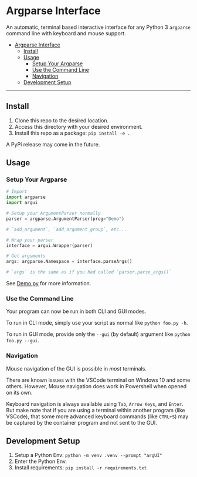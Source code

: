 # Argparse Interface

An automatic, terminal based interactive interface for any Python 3 `argparse` command line with keyboard and mouse support.

- [Argparse Interface](#argparse-interface)
  - [Install](#install)
  - [Usage](#usage)
    - [Setup Your Argparse](#setup-your-argparse)
    - [Use the Command Line](#use-the-command-line)
    - [Navigation](#navigation)
  - [Development Setup](#development-setup)

---

## Install

1. Clone this repo to the desired location.
1. Access this directory with your desired environment.
1. Install this repo as a package: `pip install -e .`

A PyPi release may come in the future.

## Usage

### Setup Your Argparse

```python
# Import
import argparse
import argui

# Setup your ArgumentParser normally
parser = argparse.ArgumentParser(prog="Demo")

# `add_argument`, `add_argument_group`, etc...

# Wrap your parser
interface = argui.Wrapper(parser)

# Get arguments
args: argparse.Namespace = interface.parseArgs()

# `args` is the same as if you had called `parser.parse_args()`
```

See [Demo.py](./argui/Demo.py) for more information.

### Use the Command Line

Your program can now be run in both CLI and GUI modes.

To run in CLI mode, simply use your script as normal like `python foo.py -h`.

To run in GUI mode, provide only the `--gui` (by default) argument like `python foo.py --gui`.

### Navigation

Mouse navigation of the GUI is possible in _most_ terminals.

There are known issues with the VSCode terminal on Windows 10 and some others.
However, Mouse navigation does work in Powershell when opened on its own.

Keyboard navigation is always available using `Tab`, `Arrow Keys`, and `Enter`.
But make note that if you are using a terminal within another program (like VSCode), that some more advanced keyboard commands (like `CTRL+S`) may be captured by the container program and not sent to the GUI.

## Development Setup

1. Setup a Python Env: `python -m venv .venv --prompt "argUI"`
1. Enter the Python Env.
1. Install requirements: `pip install -r requirements.txt`
